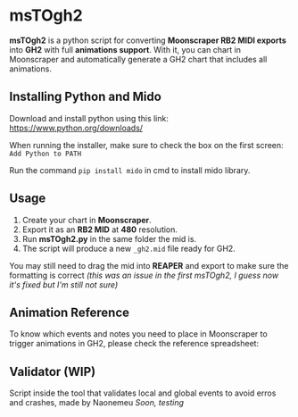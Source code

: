 # msTOgh2

**msTOgh2** is a python script for converting **Moonscraper RB2 MIDI exports** into **GH2** with full **animations support**.
With it, you can chart in Moonscraper and automatically generate a GH2 chart that includes all animations.

## Installing Python and Mido

Download and install python using this link:
https://www.python.org/downloads/

When running the installer, make sure to check the box on the first screen:
`Add Python to PATH`

Run the command `pip install mido` in cmd to install mido library.

## Usage

1. Create your chart in **Moonscraper**.
2. Export it as an **RB2 MID** at **480** resolution.
3. Run **msTOgh2.py** in the same folder the mid is.
4. The script will produce a new `_gh2.mid` file ready for GH2.

You may still need to drag the mid into **REAPER** and export to make sure the formatting is correct
*(this was an issue in the first msTOgh2, I guess now it's fixed but I'm still not sure)*

## Animation Reference

To know which events and notes you need to place in Moonscraper to trigger animations in GH2, please check the reference spreadsheet:


## Validator (WIP)

Script inside the tool that validates local and global events to avoid erros and crashes, made by Naonemeu
*Soon, testing*